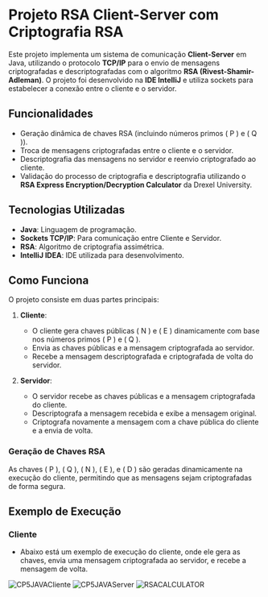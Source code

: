 # Projeto RSA Client-Server com Criptografia RSA

Este projeto implementa um sistema de comunicação **Client-Server** em Java, utilizando o protocolo **TCP/IP** para o envio de mensagens criptografadas e descriptografadas com o algoritmo **RSA (Rivest-Shamir-Adleman)**. O projeto foi desenvolvido na **IDE IntelliJ** e utiliza sockets para estabelecer a conexão entre o cliente e o servidor.

## Funcionalidades
- Geração dinâmica de chaves RSA (incluindo números primos \( P \) e \( Q \)).
- Troca de mensagens criptografadas entre o cliente e o servidor.
- Descriptografia das mensagens no servidor e reenvio criptografado ao cliente.
- Validação do processo de criptografia e descriptografia utilizando o **RSA Express Encryption/Decryption Calculator** da Drexel University.

## Tecnologias Utilizadas
- **Java**: Linguagem de programação.
- **Sockets TCP/IP**: Para comunicação entre Cliente e Servidor.
- **RSA**: Algoritmo de criptografia assimétrica.
- **IntelliJ IDEA**: IDE utilizada para desenvolvimento.

## Como Funciona
O projeto consiste em duas partes principais:

1. **Cliente**:
   - O cliente gera chaves públicas \( N \) e \( E \) dinamicamente com base nos números primos \( P \) e \( Q \).
   - Envia as chaves públicas e a mensagem criptografada ao servidor.
   - Recebe a mensagem descriptografada e criptografada de volta do servidor.

2. **Servidor**:
   - O servidor recebe as chaves públicas e a mensagem criptografada do cliente.
   - Descriptografa a mensagem recebida e exibe a mensagem original.
   - Criptografa novamente a mensagem com a chave pública do cliente e a envia de volta.

### Geração de Chaves RSA
As chaves \( P \), \( Q \), \( N \), \( E \), e \( D \) são geradas dinamicamente na execução do cliente, permitindo que as mensagens sejam criptografadas de forma segura.

## Exemplo de Execução
### Cliente
- Abaixo está um exemplo de execução do cliente, onde ele gera as chaves, envia uma mensagem criptografada ao servidor, e recebe a mensagem de volta.

![CP5JAVACliente](https://github.com/user-attachments/assets/66616815-522c-4f74-9b50-a4c9a75f0162)
![CP5JAVAServer](https://github.com/user-attachments/assets/a76ed84f-d468-426d-a041-44438f3f814b)
![RSACALCULATOR](https://github.com/user-attachments/assets/d84b2bac-f5b0-41d5-b88b-9f1c0d2e1518)
